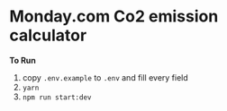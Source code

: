 # Monday.com Co2 emission calculator
**To Run**
1. copy `.env.example` to `.env` and fill every field
2. `yarn`
3. `npm run start:dev`
